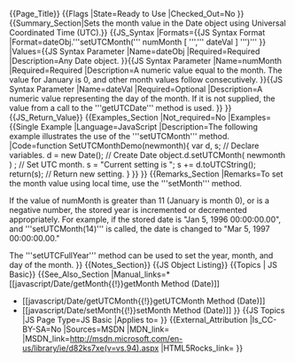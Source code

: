 {{Page_Title}}
{{Flags
|State=Ready to Use
|Checked_Out=No
}}
{{Summary_Section|Sets the month value in the Date object using Universal Coordinated Time (UTC).}}
{{JS_Syntax
|Formats={{JS Syntax Format
|Format=dateObj.'''setUTCMonth(''' numMonth [ ''',''' dateVal ] ''')'''
}}
|Values={{JS Syntax Parameter
|Name=dateObj
|Required=Required
|Description=Any Date object.
}}{{JS Syntax Parameter
|Name=numMonth
|Required=Required
|Description=A numeric value equal to the month. The value for January is 0, and other month values follow consecutively.
}}{{JS Syntax Parameter
|Name=dateVal
|Required=Optional
|Description=A numeric value representing the day of the month. If it is not supplied, the value from a call to the '''getUTCDate''' method is used.
}}
}}
{{JS_Return_Value}}
{{Examples_Section
|Not_required=No
|Examples={{Single Example
|Language=JavaScript
|Description=The following example illustrates the use of the '''setUTCMonth''' method.
|Code=function SetUTCMonthDemo(newmonth){
    var d, s;                       // Declare variables.
    d = new Date();                 // Create Date object.d.setUTCMonth( newmonth ) ;        // Set UTC month.
    s = "Current setting is ";
    s += d.toUTCString(); 
    return(s);                      // Return new setting.
 }
}}
}}
{{Remarks_Section
|Remarks=To set the month value using local time, use the '''setMonth''' method.

If the value of numMonth is greater than 11 (January is month 0), or is a negative number, the stored year is incremented or decremented appropriately. For example, if the stored date is "Jan 5, 1996 00:00:00.00", and '''setUTCMonth(14)''' is called, the date is changed to "Mar 5, 1997 00:00:00.00."

The '''setUTCFullYear''' method can be used to set the year, month, and day of the month.
}}
{{Notes_Section}}
{{JS Object Listing}}
{{Topics | JS Basic}}
{{See_Also_Section
|Manual_links=* [[javascript/Date/getMonth{{!}}getMonth Method (Date)]]
* [[javascript/Date/getUTCMonth{{!}}getUTCMonth Method (Date)]]
* [[javascript/Date/setMonth{{!}}setMonth Method (Date)]]
}}
{{JS Topics
|JS Page Type=JS Basic
|Applies to=
}}
{{External_Attribution
|Is_CC-BY-SA=No
|Sources=MSDN
|MDN_link=
|MSDN_link=http://msdn.microsoft.com/en-us/library/ie/d82ks7xe(v=vs.94).aspx
|HTML5Rocks_link=
}}
